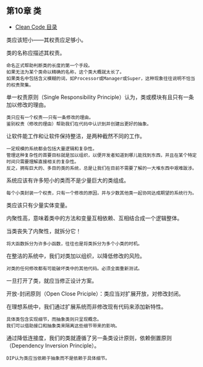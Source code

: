 ## 第10章 类

- [Clean Code 目录](./index.md)

类应该短小——其权责应足够小。

类的名称应描述其权责。

    命名正式帮助判断类的长度的第一个手段。
    如果无法为某个类命以精确的名称，这个类大概就太长了。
    如果类名中包括含义模糊的词，如Processor或Manager或Super，这种现象往往说明不恰当的权责聚集。

单一权责原则（Single Responsibility Principle）认为，类或模块有且只有一条加以修改的理由。

    类只应有一个权责——只有一条修改的理由。
    鉴别权责（修改的理由）帮助我们在代码中认识到并创建出更好的抽象。

让软件能工作和让软件保持整洁，是两种截然不同的工作。

    一定规模的系统都会包括大量逻辑和复杂性。
    管理这种复杂性的首要目标就是加以组织，以便开发者知道到哪儿能找到东西，并且在某个特定时间只需要理解直接相关的复杂性。
    反之，拥有巨大的、多目的类的系统，总是让我们在目前不需要了解的一大堆东西中艰难跋涉。

系统应该有许多短小的类而不是少量巨大的类组成。

    每个小类封装一个权责，只有一个修改的原因，并与少数其他类一起协同达成期望的系统行为。

类应该只有少量实体变量。

内聚性高，意味着类中的方法和变量互相依赖、互相结合成一个逻辑整体。

当类丧失了内聚性，就拆分它！

    将大函数拆分为许多小函数，往往也是将类拆分为多个小类的时机。
    
在整洁的系统中，我们对类加以组织，以降低修改的风险。

    对类的任何修改都有可能破坏类中的其他代码。必须全面重新测试。

一旦打开了类，就应当修正设计方案。

开放-封闭原则（Open Close Priciple）：类应当对扩展开放，对修改封闭。

在理想系统中，我们通过扩展系统而非修改现有代码来添加新特性。

    具体类包含实现细节，而抽象类则只呈现概念。
    我们可以借助接口和抽象类来隔离这些细节带来的影响。

通过降低连接度，我们的类就遵循了另一条类设计原则，依赖倒置原则（Dependency Inversion Principle）。

    DIP认为类应当依赖于抽象而不是依赖于具体细节。